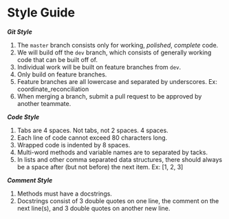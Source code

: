 Style Guide
=======================

***Git Style***

1. The `master` branch consists only for working, *polished*, *complete* code.
2. We will build off the `dev` branch, which consists of generally working code that can be built off of.
3. Individual work will be built on feature branches from `dev`.
4. Only build on feature branches.
5. Feature branches are all lowercase and separated by underscores.  Ex: coordinate_reconciliation
6. When merging a branch, submit a pull request to be approved by another teammate.

***Code Style***

1. Tabs are 4 spaces.  Not tabs, not 2 spaces.  4 spaces.
2. Each line of code cannot exceed 80 characters long.
3. Wrapped code is indented by 8 spaces.
4. Multi-word methods and variable names are to separated by tacks.
5. In lists and other comma separated data structures, there should always be a space after (but not before) the next item.  Ex: [1, 2, 3]

***Comment Style***

1. Methods must have a docstrings.
2. Docstrings consist of 3 double quotes on one line, the comment on the next line(s), and 3 double quotes on another new line.
